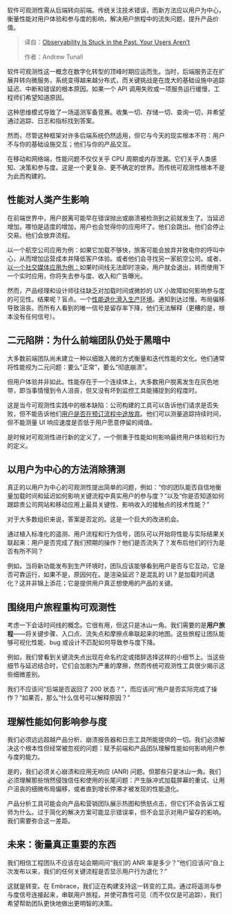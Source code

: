 
<!--
title: 当可观测性困于过去，你的用户却已走得很远！
cover: https://cdn.thenewstack.io/media/2025/10/ae7d13fa-observe.jpeg
summary: 软件可观测性需从后端转向前端。传统关注技术错误，而新方法应以用户为中心，衡量性能对用户体验和参与度的影响，解决用户旅程中的流失问题，提升产品价值。
-->

软件可观测性需从后端转向前端。传统关注技术错误，而新方法应以用户为中心，衡量性能对用户体验和参与度的影响，解决用户旅程中的流失问题，提升产品价值。

> 译自：[Observability Is Stuck in the Past. Your Users Aren’t](https://thenewstack.io/observability-is-stuck-in-the-past-your-users-arent/)
> 
> 作者：Andrew Tunall

软件可观测性这一概念在数字化转型的顶峰时期应运而生。当时，后端服务正在扩展并转向微服务，系统变得越来越分布式，而关键挑战是在庞大的基础设施中追踪延迟、中断和错误的根本原因。如果一个 API 调用失败或一项服务运行缓慢，工程师们希望知道原因。

这种思维模式导致了一场遥测军备竞赛。收集一切、存储一切、查询一切，并希望通过追踪、日志和指标找到答案。

然而，尽管这种框架对许多后端系统仍然适用，但它与今天的现实根本不符：用户不与你的基础设施交互；他们与你的产品交互。

在移动和网络端，性能问题不仅仅关乎 CPU 周期或内存泄漏。它们关乎人类感知、决策和参与度。这是一个更复杂、更不确定的世界。而传统可观测性根本不是为此而构建的。

## 性能对人类产生影响

在前端世界中，用户脱离可能早在错误抛出或崩溃被检测到之前就发生了。当延迟增加，哪怕是适度的增加，用户也会觉得你的应用坏了。他们会跳出。他们会停止交易。他们会放弃流程。

以一个航空公司应用为例：如果它加载不够快，旅客可能会放弃并致电你的呼叫中心，从而增加运营成本并降低客户体验。或者他们会寻找另一家航空公司。或者，[以一个社交媒体应用为例：](https://thenewstack.io/hard-truths-to-consider-when-designing-slos-for-mobile-apps/)如果时间线无法即时渲染，用户就会退出，转而使用下一个实时应用，你将失去参与度、收入和广告曝光。

然而，产品经理和设计师往往缺乏对加载时间或微妙的 UX 小故障如何影响参与度的可见性。结果呢？盲点。一个[性能退化滑入生产环境](https://thenewstack.io/when-performance-is-product-bridging-the-gap/)。通知到达过慢。布局偏移导致沮丧。而所有人看到的唯一信号是留存率下降，他们无法解释（更糟的是，根本没有任何信号）。

## 二元陷阱：为什么前端团队仍处于黑暗中

大多数前端团队尚未建立一种以细致入微的方式衡量和迭代性能的文化。他们通常将性能视为二元问题：要么“正常”，要么“彻底崩溃”。

但用户体验并非如此。性能存在于一个连续体上，大多数用户脱离发生在灰色地带，即当事情慢到令人沮丧，但又没有坏到监控工具能捕捉到的程度时。

这是当今可观测性实践中的根本缺陷：公司构建的工具可以告诉他们请求是否失败，但不能告诉他们[用户是否在预订流程中途放弃](https://thenewstack.io/5-user-flows-to-trace-in-your-mobile-app/)。他们可以测量追踪持续时间，但不能测量 UI 响应速度是否低于用户愿意停留的阈值。

是时候对可观测性进行新的定义了，一个侧重于性能如何影响最终用户体验和行为的定义。

## 以用户为中心的方法消除猜测

真正的以用户为中心的可观测性提出简单的问题，例如：“你的团队能否自信地衡量加载时间和延迟如何影响关键流程中真实用户的参与度？”以及“你是否知道如何跟踪贵公司网站和移动应用上最具关键性、影响收入的接触点的技术性能？”

对于大多数组织来说，答案是否定的。这是一个巨大的改进机会。

通过植入标准化的遥测、用户流程和行为信号，团队可以开始将性能与实际结果关联起来：用户是否完成了我们预期的操作？他们是否流失了？发布后他们的行为是否有所不同？

例如，当将新功能发布到生产环境时，团队应该能够看到用户是否与它互动，它是否可靠运行，如果不是，原因何在。是渲染延迟？是混乱的 UI？是加载时间退化？这并非锦上添花；它是提供用户真正想使用的产品的关键。

## 围绕用户旅程重构可观测性

考虑一下会话时间线的概念。它很有用，但这只是冰山一角。我们需要的是**用户旅程**——将关键步骤、入口点、流失点和摩擦点串联起来的地图。这些旅程让团队能够可视化性能、bug 或设计不匹配如何导致参与度下降。

例如，我们曾看到关键流失点出现在命名约定或措辞选择这样的小细节上。当这些细节与延迟结合时，它们会加剧为严重的摩擦，然而传统可观测性工具很少揭示这些细微差别。

我们不应该问“后端是否返回了 200 状态？”，而应该问“用户是否实际完成了操作？”如果否，那么“什么信号可以解释原因？”

## 理解性能如何影响参与度

我们必须远远超越产品分析、崩溃报告器和日志工具所能提供的一切。我们必须解决这个根本性但经常被忽视的问题：赋予前端和产品团队理解性能如何影响用户参与度的能力。

是的，我们必须关心崩溃和应用无响应 (ANR) 问题。但那些只是冰山一角。我们必须理解那些悄然侵蚀信任和使用的长尾问题：产生脉冲式加载屏幕的重试、让用户沮丧的细微布局偏移，或者直到增长停滞才被发现的性能退化。

产品分析工具可能会向产品和营销团队展示热图和愤怒点击，但它们不会告诉工程师为什么。过于简化的解决方案可能显示错误率，但不会显示对用户留存的影响。我们需要弥合这一差距。

## 未来：衡量真正重要的东西

我们相信工程团队不应该在站会期间问“我们的 ANR 率是多少？”他们应该问“自上次发布以来，我们的任何关键流程是否显示用户行为退化？”

这就是转变。在 Embrace，我们正在构建支持这一转变的工具。通过将遥测与参与度信号连接起来，串联用户旅程，并使可靠性可见（而不仅仅是可追踪），我们希望帮助团队更快地做出更明智的决策。